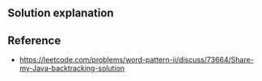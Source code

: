 ## Solution explanation



## Reference

- https://leetcode.com/problems/word-pattern-ii/discuss/73664/Share-my-Java-backtracking-solution
